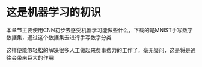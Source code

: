 # 这是机器学习的初识

本章节主要使用CNN初步去感受机器学习能做些什么，下载的是MNIST手写数字数据集，通过这个数据集去进行手写数字分类

这样便能够轻松的解决很多人工做起来费事费力的工作了，毫无疑问，这是将是通往会带来巨大的作用
